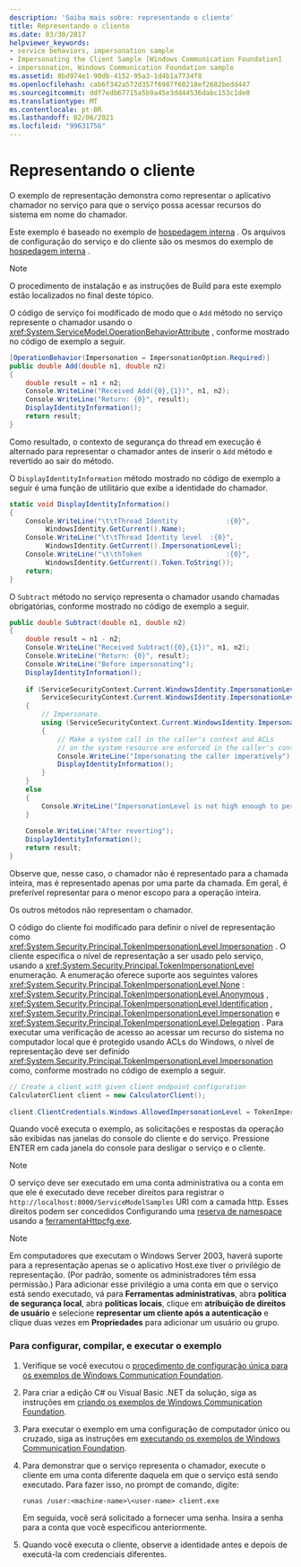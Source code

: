 ```yaml
---
description: 'Saiba mais sobre: representando o cliente'
title: Representando o cliente
ms.date: 03/30/2017
helpviewer_keywords:
- service behaviors, impersonation sample
- Impersonating the Client Sample [Windows Communication Foundation]
- impersonation, Windows Communication Foundation sample
ms.assetid: 8bd974e1-90db-4152-95a3-1d4b1a7734f8
ms.openlocfilehash: cab6f342a572d357f6987f60218ef2682bedd447
ms.sourcegitcommit: ddf7edb67715a5b9a45e3dd44536dabc153c1de0
ms.translationtype: MT
ms.contentlocale: pt-BR
ms.lasthandoff: 02/06/2021
ms.locfileid: "99631756"
---
```

# <a name="impersonating-the-client"></a>Representando o cliente

O exemplo de representação demonstra como representar o aplicativo chamador no serviço para que o serviço possa acessar recursos do sistema em nome do chamador.  
  
 Este exemplo é baseado no exemplo de [hospedagem interna](self-host.md) . Os arquivos de configuração do serviço e do cliente são os mesmos do exemplo de [hospedagem interna](self-host.md) .  
  
> [!NOTE]
> O procedimento de instalação e as instruções de Build para este exemplo estão localizados no final deste tópico.  
  
 O código de serviço foi modificado de modo que o `Add` método no serviço represente o chamador usando o <xref:System.ServiceModel.OperationBehaviorAttribute> , conforme mostrado no código de exemplo a seguir.  
  
```csharp
[OperationBehavior(Impersonation = ImpersonationOption.Required)]  
public double Add(double n1, double n2)  
{  
    double result = n1 + n2;  
    Console.WriteLine("Received Add({0},{1})", n1, n2);  
    Console.WriteLine("Return: {0}", result);  
    DisplayIdentityInformation();  
    return result;  
}  
```  
  
 Como resultado, o contexto de segurança do thread em execução é alternado para representar o chamador antes de inserir o `Add` método e revertido ao sair do método.  
  
 O `DisplayIdentityInformation` método mostrado no código de exemplo a seguir é uma função de utilitário que exibe a identidade do chamador.  
  
```csharp
static void DisplayIdentityInformation()  
{  
    Console.WriteLine("\t\tThread Identity            :{0}",  
         WindowsIdentity.GetCurrent().Name);  
    Console.WriteLine("\t\tThread Identity level  :{0}",
         WindowsIdentity.GetCurrent().ImpersonationLevel);  
    Console.WriteLine("\t\thToken                     :{0}",  
         WindowsIdentity.GetCurrent().Token.ToString());  
    return;  
}  
```  
  
 O `Subtract` método no serviço representa o chamador usando chamadas obrigatórias, conforme mostrado no código de exemplo a seguir.  
  
```csharp
public double Subtract(double n1, double n2)  
{  
    double result = n1 - n2;  
    Console.WriteLine("Received Subtract({0},{1})", n1, n2);  
    Console.WriteLine("Return: {0}", result);  
    Console.WriteLine("Before impersonating");  
    DisplayIdentityInformation();  
  
    if (ServiceSecurityContext.Current.WindowsIdentity.ImpersonationLevel == TokenImpersonationLevel.Impersonation ||  
        ServiceSecurityContext.Current.WindowsIdentity.ImpersonationLevel == TokenImpersonationLevel.Delegation)  
    {  
        // Impersonate.  
        using (ServiceSecurityContext.Current.WindowsIdentity.Impersonate())  
        {  
            // Make a system call in the caller's context and ACLs
            // on the system resource are enforced in the caller's context.
            Console.WriteLine("Impersonating the caller imperatively");  
            DisplayIdentityInformation();  
        }  
    }  
    else  
    {  
        Console.WriteLine("ImpersonationLevel is not high enough to perform this operation.");  
    }  
  
    Console.WriteLine("After reverting");  
    DisplayIdentityInformation();  
    return result;  
}  
```  
  
 Observe que, nesse caso, o chamador não é representado para a chamada inteira, mas é representado apenas por uma parte da chamada. Em geral, é preferível representar para o menor escopo para a operação inteira.  
  
 Os outros métodos não representam o chamador.  
  
 O código do cliente foi modificado para definir o nível de representação como <xref:System.Security.Principal.TokenImpersonationLevel.Impersonation> . O cliente especifica o nível de representação a ser usado pelo serviço, usando a <xref:System.Security.Principal.TokenImpersonationLevel> enumeração. A enumeração oferece suporte aos seguintes valores <xref:System.Security.Principal.TokenImpersonationLevel.None> : <xref:System.Security.Principal.TokenImpersonationLevel.Anonymous> , <xref:System.Security.Principal.TokenImpersonationLevel.Identification> , <xref:System.Security.Principal.TokenImpersonationLevel.Impersonation> e <xref:System.Security.Principal.TokenImpersonationLevel.Delegation> . Para executar uma verificação de acesso ao acessar um recurso do sistema no computador local que é protegido usando ACLs do Windows, o nível de representação deve ser definido <xref:System.Security.Principal.TokenImpersonationLevel.Impersonation> como, conforme mostrado no código de exemplo a seguir.  
  
```csharp
// Create a client with given client endpoint configuration  
CalculatorClient client = new CalculatorClient();  
  
client.ClientCredentials.Windows.AllowedImpersonationLevel = TokenImpersonationLevel.Impersonation;  
```  
  
 Quando você executa o exemplo, as solicitações e respostas da operação são exibidas nas janelas do console do cliente e do serviço. Pressione ENTER em cada janela do console para desligar o serviço e o cliente.  
  
> [!NOTE]
> O serviço deve ser executado em uma conta administrativa ou a conta em que ele é executado deve receber direitos para registrar o `http://localhost:8000/ServiceModelSamples` URI com a camada http. Esses direitos podem ser concedidos Configurando uma [reserva de namespace](/windows/win32/http/namespace-reservations-registrations-and-routing) usando a [ ferramentaHttpcfg.exe](/windows/win32/http/httpcfg-exe).  
  
> [!NOTE]
> Em computadores que executam o Windows Server 2003, haverá suporte para a representação apenas se o aplicativo Host.exe tiver o privilégio de representação. (Por padrão, somente os administradores têm essa permissão.) Para adicionar esse privilégio a uma conta em que o serviço está sendo executado, vá para **Ferramentas administrativas**, abra **política de segurança local**, abra **políticas locais**, clique em **atribuição de direitos de usuário** e selecione **representar um cliente após a autenticação** e clique duas vezes em **Propriedades** para adicionar um usuário ou grupo.  
  
### <a name="to-set-up-build-and-run-the-sample"></a>Para configurar, compilar, e executar o exemplo  
  
1. Verifique se você executou o [procedimento de configuração única para os exemplos de Windows Communication Foundation](one-time-setup-procedure-for-the-wcf-samples.md).  
  
2. Para criar a edição C# ou Visual Basic .NET da solução, siga as instruções em [criando os exemplos de Windows Communication Foundation](building-the-samples.md).  
  
3. Para executar o exemplo em uma configuração de computador único ou cruzado, siga as instruções em [executando os exemplos de Windows Communication Foundation](running-the-samples.md).  
  
4. Para demonstrar que o serviço representa o chamador, execute o cliente em uma conta diferente daquela em que o serviço está sendo executado. Para fazer isso, no prompt de comando, digite:  
  
    ```console  
    runas /user:<machine-name>\<user-name> client.exe  
    ```  
  
     Em seguida, você será solicitado a fornecer uma senha. Insira a senha para a conta que você especificou anteriormente.  
  
5. Quando você executa o cliente, observe a identidade antes e depois de executá-la com credenciais diferentes.  
